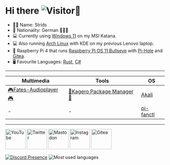 # Hi there ![Visitor](https://komarev.com/ghpvc/?username=Stridsvagn69420&color=blueviolet&style=flat&label=Visitor)👋
- 👨‍💻 Name: Strids
- 🚩 Nationality: German 🖤💖💛
- 💻 Currently using [Windows 11](https://www.youtube.com/clip/UgkxC-54RNRkmwL40zHN8q-7Rf_kTlaIaMu4) on my MSI Katana.
- 💻 Also running [Arch Linux](https://www.youtube.com/watch?v=EZEfN5z8Mlg) with KDE on my previous Lenovo laptop.
- 📱 Raspberry Pi 4 that runs [Raspberry Pi OS 11 Bullseye](https://www.raspberrypi.com/news/raspberry-pi-os-debian-bullseye/) with [Pi-Hole](https://github.com/pi-hole/pi-hole) and [Gitea](https://github.com/go-gitea/gitea).
- 🖥 Favourite Languages: [Rust](https://youtu.be/5C_HPTJg5ek), [C#](https://youtu.be/ravLFzIguCM)

<hr>

| Multimedia                                                                                 | Tools                                                                                                | OS                                                        |
| ------------------------------------------------------------------------------------------ | ---------------------------------------------------------------------------------------------------- | --------------------------------------------------------- |
| [🎮Fates-Audioplayer🎮](https://github.com/stars/Stridsvagn69420/lists/fates-audioplayer) | [🏮Kagero Package Manager🏮](https://github.com/stars/Stridsvagn69420/lists/kagero-package-manager) | [Akali](https://github.com/Stridsvagn69420/Akali)         |
| -                                                                                          | -                                                                                                    | [pi-fanctl](https://github.com/Stridsvagn69420/pi-fanctl) |

<hr>

<a href="https://www.youtube.com/channel/UCVSxHXchrTXZLGJOWYAS4_w"><img alt="YouTube" title="YouTube Channel" src="https://www.gstatic.com/youtube/img/branding/favicon/favicon_192x192.png" width="64px" height="64px"></a>
<a href="https://twitter.com/rog_nineteen"><img alt="Twitter" title="Twitter" src="https://abs.twimg.com/responsive-web/client-web/icon-default.ee534d85.png" width="64px" height="64px"></a>
<a rel="me" href="https://mastodon.lol/@rog_nineteen"><img alt="Mastodon" title="Mastodon" src="https://mastodon.social/packs/media/images/logo-d4b5dc90fd3e117d141ae7053b157f58.svg" width="64px" height="64px"></a>
<a href="https://www.instagram.com/rog_nineteen/"><img alt="Instagram" title="Instagram" src="https://www.instagram.com/static/images/ico/square_gradient_192.png/7c119b0c5722.png" width="64px" height="64px"></a>
<a href="https://gitea.com/Stridsvagn69420"><img alt="Gitea" title="Gitea" src="https://gitea.com/assets/img/logo.svg" width="64px" height="64px"></a>

[![Discord Presence](https://lanyard.cnrad.dev/api/490862024608317440)](https://discord.com/users/490862024608317440)
![Most used languages](https://github-readme-stats.vercel.app/api/top-langs/?username=Stridsvagn69420&layout=compact&count_private=true&hide_title=true&langs_count=12&theme=github_dark&hide=cmake,makefile,html,php)
